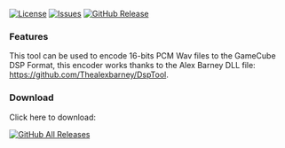 [![License](https://img.shields.io/github/license/eurotools/es_dsp_adpcm_tool)](https://www.gnu.org/licenses/gpl-3.0.html)
[![Issues](https://img.shields.io/github/issues/eurotools/es_dsp_adpcm_tool)](https://github.com/eurotools/es_dsp_adpcm_tool/issues)
[![GitHub Release](https://img.shields.io/github/v/release/eurotools/es_dsp_adpcm_tool)](https://github.com/eurotools/es_dsp_adpcm_tool/releases/latest)

### Features
This tool can be used to encode 16-bits PCM Wav files to the GameCube DSP Format, this encoder works thanks to the Alex Barney DLL file: https://github.com/Thealexbarney/DspTool.

### Download
Click here to download:

[![GitHub All Releases](https://img.shields.io/github/v/release/eurotools/es_dsp_adpcm_tool?style=for-the-badge)](https://github.com/eurotools/es_dsp_adpcm_tool/releases/latest)

